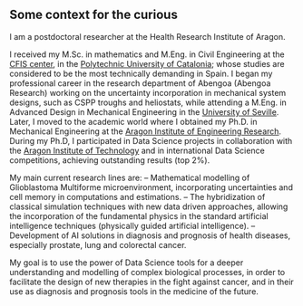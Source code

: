 ## Some context for the curious

I am a postdoctoral researcher at the Health Research Institute of Aragon.

I received my M.Sc. in mathematics and M.Eng. in Civil Engineering at the [CFIS center](https://cfis.upc.edu/es?set_language=es), in the [Polytechnic University of Catalonia](https://www.upc.edu/en?set_language=en); whose studies are considered to be the most technically demanding in Spain.  I began my professional career in the research department of Abengoa (Abengoa Research) working on the uncertainty incorporation in mechanical system designs, such as CSPP troughs and heliostats, while attending a M.Eng. in Advanced Design in Mechanical Engineering in the [University of Seville](https://www.us.es/). Later, I moved to the academic world where I obtained my Ph.D. in Mechanical Engineering at the [Aragon Institute of Engineering Research](https://i3a.unizar.es/en). During my Ph.D, I participated in Data Science projects in collaboration with the [Aragon Institute of Technology](https://www.ita.es/en/) and in international Data Science competitions, achieving outstanding results (top 2%).

My main current research lines are:
– Mathematical modelling of Glioblastoma Multiforme microenvironment, incorporating uncertainties and cell memory in computations and estimations.
– The hybridization of classical simulation techniques with new data driven approaches, allowing the incorporation of the fundamental physics in the standard artificial intelligence techniques (physically guided artificial intelligence).
– Development of AI solutions in diagnosis and prognosis of health diseases, especially prostate, lung and colorectal cancer.

My goal is to use the power of Data Science tools for a deeper understanding and modelling of complex biological processes, in order to facilitate the design of new therapies in the fight against cancer, and in their use as diagnosis and prognosis tools in the medicine of the future.

<!--
**Ayensa-Jimenez/Ayensa-Jimenez** is a ✨ _special_ ✨ repository because its `README.md` (this file) appears on your GitHub profile.

Here are some ideas to get you started:

- 🔭 I’m currently working on ...
- 🌱 I’m currently learning ...
- 👯 I’m looking to collaborate on ...
- 🤔 I’m looking for help with ...
- 💬 Ask me about ...
- 📫 How to reach me: ...
- 😄 Pronouns: ...
- ⚡ Fun fact: ...
-->
